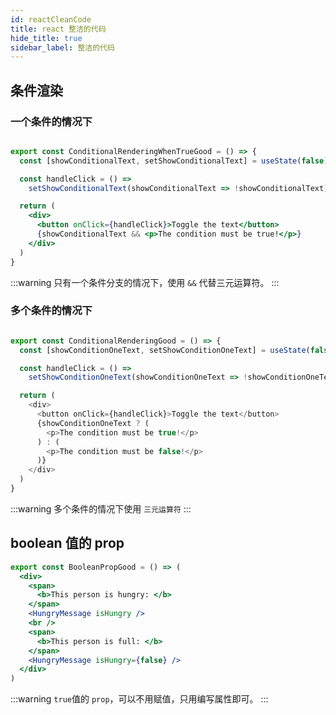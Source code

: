 ```yaml
---
id: reactCleanCode
title: react 整洁的代码
hide_title: true
sidebar_label: 整洁的代码
---
```


## 条件渲染

### 一个条件的情况下

```jsx {11}

export const ConditionalRenderingWhenTrueGood = () => {
  const [showConditionalText, setShowConditionalText] = useState(false)

  const handleClick = () =>
    setShowConditionalText(showConditionalText => !showConditionalText)

  return (
    <div>
      <button onClick={handleClick}>Toggle the text</button>
      {showConditionalText && <p>The condition must be true!</p>}
    </div>
  )
}
```

:::warning
只有一个条件分支的情况下，使用 `&&` 代替三元运算符。
:::

### 多个条件的情况下

```javascript {11-15}

export const ConditionalRenderingGood = () => {
  const [showConditionOneText, setShowConditionOneText] = useState(false)

  const handleClick = () =>
    setShowConditionOneText(showConditionOneText => !showConditionOneText)

  return (
    <div>
      <button onClick={handleClick}>Toggle the text</button>
      {showConditionOneText ? (
        <p>The condition must be true!</p>
      ) : (
        <p>The condition must be false!</p>
      )}
    </div>
  )
}
```

:::warning
多个条件的情况下使用 `三元运算符`
:::

## boolean 值的 prop

```jsx {6,11}
export const BooleanPropGood = () => (
  <div>
    <span>
      <b>This person is hungry: </b>
    </span>
    <HungryMessage isHungry />
    <br />
    <span>
      <b>This person is full: </b>
    </span>
    <HungryMessage isHungry={false} />
  </div>
)
```

:::warning
`true`值的 `prop`，可以不用赋值，只用编写属性即可。
:::
